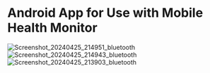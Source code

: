 # Android App for Use with Mobile Health Monitor
![Screenshot_20240425_214951_bluetooth](https://github.com/julianf125/health-device-Android/assets/168051644/2e65228f-b782-4b51-9180-3bc161bdaa07)
![Screenshot_20240425_214943_bluetooth](https://github.com/julianf125/health-device-Android/assets/168051644/662d725f-2680-4e0d-b519-c1573b3c2b13)
![Screenshot_20240425_213903_bluetooth](https://github.com/julianf125/health-device-Android/assets/168051644/e38df5a1-f683-4710-824f-d869b2b144b3)
